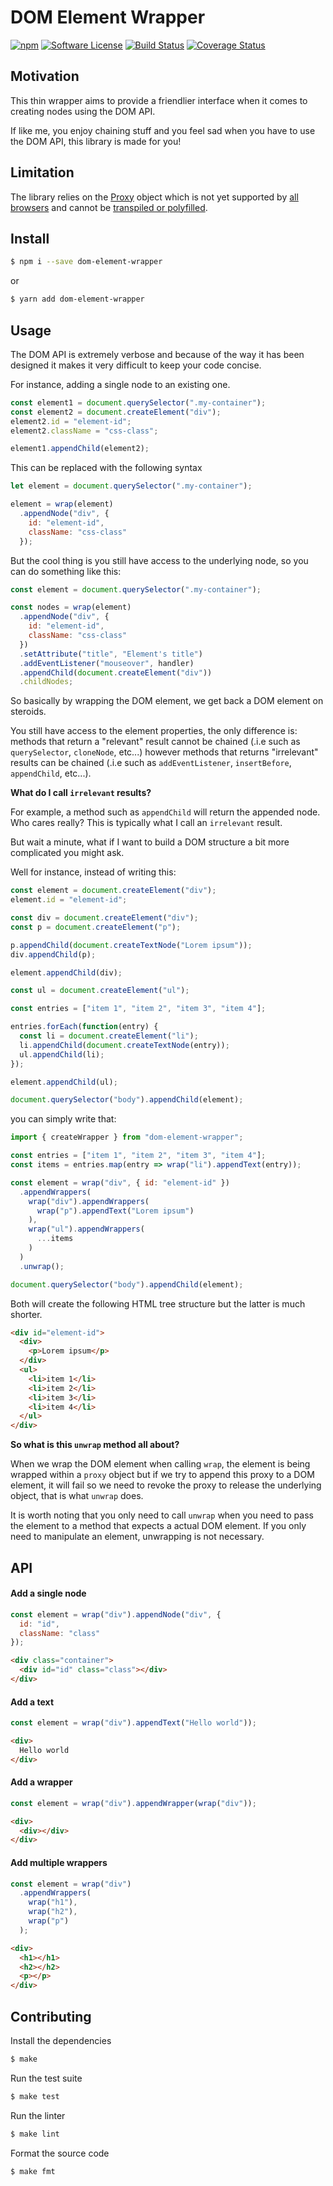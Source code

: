 # DOM Element Wrapper

[![npm](https://img.shields.io/npm/v/dom-element-wrapper.svg)](https://www.npmjs.com/package/dom-element-wrapper)
[![Software License](https://img.shields.io/badge/license-MIT-brightgreen.svg?style=flat-square)](https://github.com/mickaelvieira/dom-element-wrapper/blob/master/LICENSE.md)
[![Build Status](https://travis-ci.org/mickaelvieira/dom-element-wrapper.svg?branch=master)](https://travis-ci.org/mickaelvieira/dom-element-wrapper)
[![Coverage Status](https://coveralls.io/repos/github/mickaelvieira/dom-element-wrapper/badge.svg?branch=master)](https://coveralls.io/github/mickaelvieira/dom-element-wrapper?branch=master)

## Motivation

This thin wrapper aims to provide a friendlier interface when it comes to creating
nodes using the DOM API.


If like me, you enjoy chaining stuff and you feel sad when you have to use the DOM API, this library is made for you!

## Limitation

The library relies on the [Proxy](https://developer.mozilla.org/en/docs/Web/JavaScript/Reference/Global_Objects/Proxy) object which is not
yet supported by [all browsers](http://kangax.github.io/compat-table/es6/#Proxy) and cannot be [transpiled or polyfilled](https://babeljs.io/learn-es2015/#ecmascript-2015-features-proxies).

## Install

```sh
$ npm i --save dom-element-wrapper
```

or

```sh
$ yarn add dom-element-wrapper
```

## Usage

The DOM API is extremely verbose and because of the way it has been designed it makes it very difficult to keep your code concise.

For instance, adding a single node to an existing one.

```js
const element1 = document.querySelector(".my-container");
const element2 = document.createElement("div");
element2.id = "element-id";
element2.className = "css-class";

element1.appendChild(element2);
```

This can be replaced with the following syntax

```js
let element = document.querySelector(".my-container");

element = wrap(element)
  .appendNode("div", {
    id: "element-id",
    className: "css-class"
  });
```

But the cool thing is you still have access to the underlying node, so you can do something like this:

```js
const element = document.querySelector(".my-container");

const nodes = wrap(element)
  .appendNode("div", {
    id: "element-id",
    className: "css-class"
  })
  .setAttribute("title", "Element's title")
  .addEventListener("mouseover", handler)
  .appendChild(document.createElement("div"))
  .childNodes;
```

So basically by wrapping the DOM element, we get back a DOM element on steroids.

You still have access to the element properties, the only difference is: methods that return a "relevant" result cannot be chained (.i.e such as `querySelector`, `cloneNode`, etc...) however methods that returns "irrelevant" results can be chained (.i.e such as `addEventListener`, `insertBefore`, `appendChild`, etc...).

**What do I call `irrelevant` results?**

For example, a method such as `appendChild` will return the appended node. Who cares really? This is typically what I call an `irrelevant` result.

But wait a minute, what if I want to build a DOM structure a bit more complicated you might ask.

Well for instance, instead of writing this:

```js
const element = document.createElement("div");
element.id = "element-id";

const div = document.createElement("div");
const p = document.createElement("p");

p.appendChild(document.createTextNode("Lorem ipsum"));
div.appendChild(p);

element.appendChild(div);

const ul = document.createElement("ul");

const entries = ["item 1", "item 2", "item 3", "item 4"];

entries.forEach(function(entry) {
  const li = document.createElement("li");
  li.appendChild(document.createTextNode(entry));
  ul.appendChild(li);
});

element.appendChild(ul);

document.querySelector("body").appendChild(element);
```

you can simply write that:

```js
import { createWrapper } from "dom-element-wrapper";

const entries = ["item 1", "item 2", "item 3", "item 4"];
const items = entries.map(entry => wrap("li").appendText(entry));

const element = wrap("div", { id: "element-id" })
  .appendWrappers(
    wrap("div").appendWrappers(
      wrap("p").appendText("Lorem ipsum")
    ),
    wrap("ul").appendWrappers(
      ...items
    )
  )
  .unwrap();

document.querySelector("body").appendChild(element);
```

Both will create the following HTML tree structure but the latter is much shorter.

```html
<div id="element-id">
  <div>
    <p>Lorem ipsum</p>
  </div>
  <ul>
    <li>item 1</li>
    <li>item 2</li>
    <li>item 3</li>
    <li>item 4</li>
  </ul>
</div>
```

**So what is this `unwrap` method all about?**

When we wrap the DOM element when calling `wrap`, the element is being wrapped within a `proxy` object but if we try to append this proxy to a DOM element, it will fail so we need to revoke the proxy to release the underlying object, that is what `unwrap` does.

It is worth noting that you only need to call `unwrap` when you need to pass the element to a method that expects a actual DOM element. If you only need to manipulate an element, unwrapping is not necessary.

## API

#### Add a single node

```js
const element = wrap("div").appendNode("div", {
  id: "id",
  className: "class"
});
```

```html
<div class="container">
  <div id="id" class="class"></div>
</div>
```

#### Add a text

```js
const element = wrap("div").appendText("Hello world"));
```

```html
<div>
  Hello world
</div>
```

#### Add a wrapper

```js
const element = wrap("div").appendWrapper(wrap("div"));
```

```html
<div>
  <div></div>
</div>
```

#### Add multiple wrappers

```js
const element = wrap("div")
  .appendWrappers(
    wrap("h1"),
    wrap("h2"),
    wrap("p")
  );
```

```html
<div>
  <h1></h1>
  <h2></h2>
  <p></p>
</div>
```

## Contributing

Install the dependencies

```sh
$ make
```

Run the test suite

```sh
$ make test
```

Run the linter

```sh
$ make lint
```

Format the source code

```sh
$ make fmt
```
